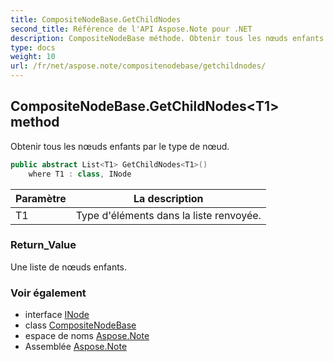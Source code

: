 ```yaml
---
title: CompositeNodeBase.GetChildNodes
second_title: Référence de l'API Aspose.Note pour .NET
description: CompositeNodeBase méthode. Obtenir tous les nœuds enfants par le type de nœud.
type: docs
weight: 10
url: /fr/net/aspose.note/compositenodebase/getchildnodes/
---
```

## CompositeNodeBase.GetChildNodes&lt;T1&gt; method

Obtenir tous les nœuds enfants par le type de nœud.

```csharp
public abstract List<T1> GetChildNodes<T1>()
    where T1 : class, INode
```

| Paramètre | La description |
| --- | --- |
| T1 | Type d'éléments dans la liste renvoyée. |

### Return_Value

Une liste de nœuds enfants.

### Voir également

* interface [INode](../../inode/)
* class [CompositeNodeBase](../)
* espace de noms [Aspose.Note](../../compositenodebase/)
* Assemblée [Aspose.Note](../../../)


